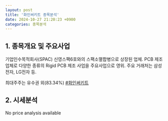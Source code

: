```yaml
---
layout: post
title: '화인써키트 종목분석'
date: 2024-10-27 21:20:23 +0900
categories: 종목분석
---
```


## 1. 종목개요 및 주요사업

기업인수목적회사(SPAC) 신영스팩6호와의 스팩소멸합병으로 상장된 업체. PCB 제조업체로 다양한 종류의 Rigid PCB 제조 사업을 주요사업으로 영위. 주요 거래처는 삼성전자, LG전자 등.

최대주주는 유수권 외(83.34%)
[#화인써키트](#)

## 2. 시세분석

No price analysis available

